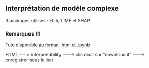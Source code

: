 ## Interprétation de modèle complexe 

3 packages utilisés : ELI5, LIME et SHAP

### Remarques !!! 

Tuto disponible au format .html et .ipynb

HTML --- > interpretability ---> clic droit sur "download it" ---> enregistrer sous le lien
